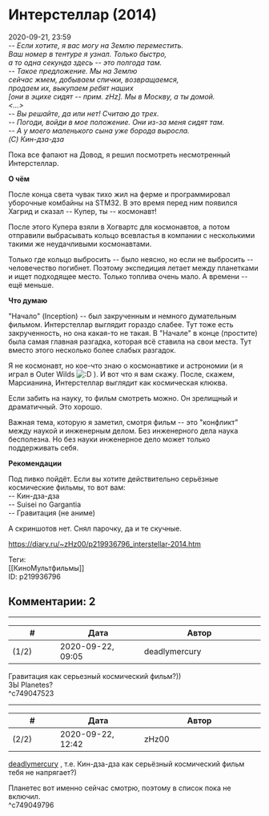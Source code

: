 Интерстеллар (2014)
===================

  
2020-09-21, 23:59  
   *-- Если хотите, я вас могу на Землю переместить.   
 Ваш номер в тентуре я узнал. Только быстро,   
 а то одна секунда здесь -- это полгода там.   
 -- Такое предложение. Мы на Землю   
 сейчас жмем, добываем спички, возвращаемся,   
 продаем их, выкупаем ребят наших   
 [они в эцихе сидят -- прим. zHz]. Мы в Москву, а ты домой.   
 <...>   
 -- Вы решайте, да или нет! Считаю до трех.   
 -- Погоди, войди в мое положение. Они из-за меня сидят там.   
 -- А у моего маленького сына уже борода выросла.   
 (C) Кин-дза-дза*     
   
 Пока все фапают на Довод, я решил посмотреть несмотренный Интерстеллар.   
   
  **О чём**    
   
 После конца света чувак тихо жил на ферме и программировал уборочные комбайны на STM32. В это время перед ним появился Хагрид и сказал -- Купер, ты -- космонавт!   
   
 После этого Купера взяли в Хогвартс для космонавтов, а потом отправили выбрасывать кольцо всевластья в компании с несколькими такими же неудачливыми космонавтами.   
   
 Только где кольцо выбросить -- было неясно, но если не выбросить -- человечество погибнет. Поэтому экспедиция летает между планетками и ищет подходящее место. Только топлива очень мало. А времени -- ещё меньше.   
   
  **Что думаю**    
   
 "Начало" (Inception) -- был закрученным и немного думательным фильмом. Интерстеллар выглядит гораздо слабее. Тут тоже есть закрученность, но она какая-то не такая. В "Начале" в конце (простите) была самая главная разгадка, которая всё ставила на свои места. Тут вместо этого несколько более слабых разгадок.   
   
 Я не космонавт, но кое-что знаю о космонавтике и астрономии (и я играл в Outer Wilds ![:D](http://static.diary.ru/picture/1131.gif) ). И вот что я вам скажу. После, скажем, Марсианина, Интерстеллар выглядит как космическая клюква.   
   
 Если забить на науку, то фильм смотреть можно. Он зрелищный и драматичный. Это хорошо.   
   
 Важная тема, которую я заметил, смотря фильм -- это "конфликт" между наукой и инженерным делом. Без инженерного дела наука бесполезна. Но без науки инженерное дело может только поддерживать себя.   
   
  **Рекомендации**    
   
 Под пивко пойдёт. Если вы хотите действительно серьёзные космические фильмы, то вот вам:   
 -- Кин-дза-дза   
 -- Suisei no Gargantia   
 -- Гравитация (не аниме)   
   
 А скриншотов нет. Снял парочку, да и те скучные.   
  
<https://diary.ru/~zHz00/p219936796_interstellar-2014.htm>  
  
Теги:  
[[КиноМультфильмы]]  
ID: p219936796  


Комментарии: 2
--------------

  


---



|         #         |              Дата              |                     Автор                     |           ID           |
| --- | --- | --- | --- |
| (1/2) | 2020-09-22, 09:05 | deadlymercury | c749047523 |

  
 Гравитация как серьезный космический фильм?))   
 ЗЫ Planetes?   
 ^c749047523

---



|         #         |              Дата              |                     Автор                     |           ID           |
| --- | --- | --- | --- |
| (2/2) | 2020-09-22, 12:42 | zHz00 | c749049796 |

  
  [deadlymercury](http://crazysupp.diary.ru "Записки безумного саппорта")  , т.е. Кин-дза-дза как серьёзный космический фильм тебя не напрягает?)   
   
 Планетес вот именно сейчас смотрю, поэтому в список пока не включил.   
 ^c749049796